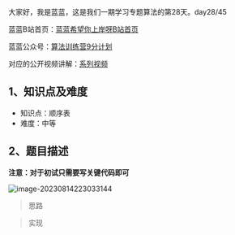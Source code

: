 大家好，我是蓝蓝，这是我们一期学习专题算法的第28天。day28/45

蓝蓝B站首页：[蓝蓝希望你上岸呀B站首页](https://space.bilibili.com/1455942359?spm_id_from=333.788.0.0)

蓝蓝公众号：[算法训练营9分计划](https://mp.weixin.qq.com/s?__biz=Mzk0MDIxMzE0OQ==&mid=2247485919&idx=1&sn=8c1702f2b854466d00efcb5c971996d8&chksm=c2e45f2df593d63b225fd7dad8456947de0ffea7150fdf2a971f50863cb1e9a62b6bc5196dc3#rd)

对应的公开视频讲解：[系列视频](https://www.bilibili.com/video/BV1kz4y1x7DL?p=15&vd_source=d57741acfba518681821a3b1cc68f2fd)

## 1、知识点及难度

- 知识点：顺序表
- 难度：中等

## 2、题目描述

**注意：对于初试只需要写关键代码即可**



![image-20230814223033144](C:\Users\Administrator.USER-20210731DH\AppData\Roaming\Typora\typora-user-images\image-20230814223033144.png)

> 思路

















> 实现















